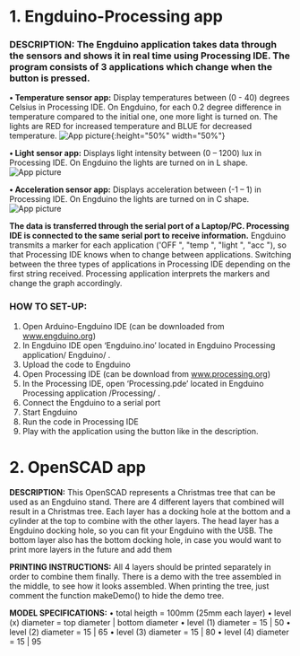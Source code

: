 # 1. Engduino-Processing app

### **DESCRIPTION:** The Engduino application takes data through the sensors and shows it in real time using Processing IDE. The program consists of 3 applications which change when the button is pressed.

**• Temperature sensor app:** Display temperatures between (0 - 40) degrees Celsius in Processing IDE. On Engduino, for each 0.2 degree difference in temperature compared to the initial one, one more light is turned on. The lights are RED for increased temperature and BLUE for decreased temperature.
![App picture](https://github.com/margiki/Engduino-Processing-application/blob/master/Screenshots/Temperature.jpg){:height="50%" width="50%"}


**• Light sensor app:** Displays light intensity between (0 – 1200) lux in Processing IDE. On Engduino the lights are turned on in L shape.
![App picture](https://github.com/margiki/Engduino-Processing-application/blob/master/Screenshots/Light%20Intensity.jpg)


**• Acceleration sensor app:** Displays acceleration between (-1 – 1) in Processing IDE. On Engduino the lights are turned on in C shape.
![App picture](https://github.com/margiki/Engduino-Processing-application/blob/master/Screenshots/Acceleration.jpg)


**The data is transferred through the serial port of a Laptop/PC. Processing IDE is connected to the same serial port to receive information.** Engduino transmits a marker for each application ('OFF ", "temp ", "light ", "acc "), so that Processing IDE knows when to change between applications. Switching between the three types of applications in Processing IDE depending on the first string received. Processing application interprets the markers and change the graph accordingly.

### **HOW TO SET-UP:**
1. Open Arduino-Engduino IDE (can be downloaded from www.engduino.org)
2. In Engduino IDE open ‘Engduino.ino’ located in Engduino Processing application/ Engduino/ .
3. Upload the code to Engduino
4. Open Processing IDE (can be download from www.processing.org)
5. In the Processing IDE, open ‘Processing.pde’ located in Engduino Processing application /Processing/ .
6. Connect the Engduino to a serial port
7. Start Engduino
8. Run the code in Processing IDE
9. Play with the application using the button like in the description.

# 2. OpenSCAD app

**DESCRIPTION:** This OpenSCAD represents a Christmas tree that can be used as an Engduino stand. There are 4 different layers that combined will result in a Christmas tree. Each layer has a docking hole at the bottom and a cylinder at the top to combine with the other layers. The head layer has a Engduino docking hole, so you can fit your Engduino with the USB. The bottom layer also has the bottom docking hole, in case you would want to print more layers in the future and add them

**PRINTING INSTRUCTIONS:** All 4 layers should be printed separately in order to combine them finally. There is a demo with the tree assembled in the middle, to see how it looks assembled. When printing the tree, just comment the function makeDemo() to hide the demo tree.

**MODEL SPECIFICATIONS:**
• total heigth = 100mm (25mm each layer)
• level (x) diameter = top diameter | bottom diameter
• level (1) diameter = 15 | 50
• level (2) diameter = 15 | 65
• level (3) diameter = 15 | 80
• level (4) diameter = 15 | 95


